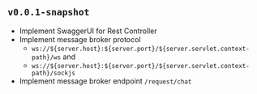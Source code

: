 ## `v0.0.1-snapshot`

- Implement SwaggerUI for Rest Controller
- Implement message broker protocol 
    - `ws://${server.host}:${server.port}/${server.servlet.context-path}/ws` and 
    - `ws://${server.host}:${server.port}/${server.servlet.context-path}/sockjs`
- Implement message broker endpoint `/request/chat`
